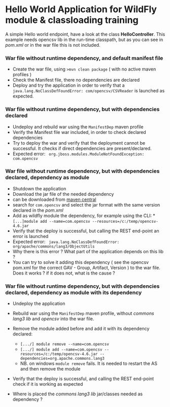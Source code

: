 #  Hello World Application for WildFly module & classloading training

A simple Hello world endpoint, have a look at the class **HelloController**.
This example needs opencsv lib in the run-time classpath, but as you can see in *pom.xml* or in the war file this is not included.

### War file without runtime dependency, and default manifest file
* Create the war file, using `>mvn clean package` ( with no active maven profiles )
* Check the Manifest file, there no dependencies are declared 
* Deploy and try the application in order to verify that a `java.lang.NoClassDefFoundError: com/opencsv/CSVReader` is launched as expected.

### War file without runtime dependency, but with dependencies declared
* Undeploy and rebuild war using the `ManifestDep` maven profile
* Verify the Manifest file war included, in order to check declared dependencies 
* Try to deploy the war and verify that the deployment cannot be successful. It checks if direct dependencies are present/declared.
* Expected error: ` org.jboss.modules.ModuleNotFoundException: com.opencsv` 

### War file without runtime dependency, but with dependencies declared, dependency as module
* Shutdown the application
* Download the jar file of the needed dependency
 * can be downloaded from [maven central](https://search.maven.org/classic)
 * search for `com.opencsv` and select the jar format with the same version declared in the *pom.xml* 
* Add as wildfly module the dependency, for example using the CLI:
    *`[...]module add --name=com.opencsv --resources=/c:/temp/opencsv-4.6.jar` 
* Verify that the deploy is successful, but calling the REST end-point an error is launched
* Expected error: ` java.lang.NoClassDefFoundError: org/apache/commons/lang3/ObjectUtils` 
* Why there is this error ? What part of the application depends on this lib ? 
* You can try to solve it adding this dependency ( see the opencsv pom.xml for the correct GAV - Group, Artifact, Version ) to the war file. Does it works ? if it does not, what is the cause ? 

### War file without runtime dependency, but with dependencies declared, dependency as module with its dependency
* Undeploy the application
* Rebuild war using the `ManifestDep` maven profile, without *commons lang3 lib* and *opencsv* into the war file.
* Remove the module added before and add it with its dependency declared:
    * `[.../] module remove --name=com.opencsv`
    * `[.../] module add --name=com.opencsv --resources=/c:/temp/opencsv-4.6.jar --dependencies=org.apache.commons.lang3`
    * NB. on windows `module remove` fails. It is needed to restart the AS and then remove the module

* Verify that the deploy is successful, and calling the REST end-point check if it is working as expected
* Where is placed the *commons lang3 lib* jar/classes needed as dependency ? 





